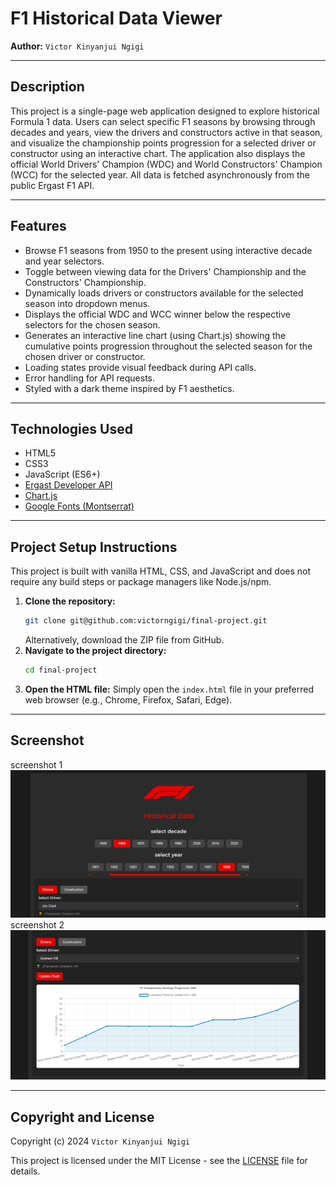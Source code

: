 # F1 Historical Data Viewer

**Author:** `Victor Kinyanjui Ngigi`

---

## Description

This project is a single-page web application designed to explore historical Formula 1 data. Users can select specific F1 seasons by browsing through decades and years, view the drivers and constructors active in that season,
and visualize the championship points progression for a selected driver or constructor using an interactive chart. The application also displays the official World Drivers' Champion (WDC) and World Constructors' Champion (WCC) for the selected year.
All data is fetched asynchronously from the public Ergast F1 API.

---

## Features

*   Browse F1 seasons from 1950 to the present using interactive decade and year selectors.
*   Toggle between viewing data for the Drivers' Championship and the Constructors' Championship.
*   Dynamically loads drivers or constructors available for the selected season into dropdown menus.
*   Displays the official WDC and WCC winner below the respective selectors for the chosen season.
*   Generates an interactive line chart (using Chart.js) showing the cumulative points progression throughout the selected season for the chosen driver or constructor.
*   Loading states provide visual feedback during API calls.
*   Error handling for API requests.
*   Styled with a dark theme inspired by F1 aesthetics.

---

## Technologies Used

*   HTML5
*   CSS3
*   JavaScript (ES6+)
*   [Ergast Developer API](http://ergast.com/mrd/)
*   [Chart.js](https://www.chartjs.org/)
*   [Google Fonts (Montserrat)](https://fonts.google.com/specimen/Montserrat)

---

## Project Setup Instructions

This project is built with vanilla HTML, CSS, and JavaScript and does not require any build steps or package managers like Node.js/npm.

1.  **Clone the repository:**
    ```bash
    git clone git@github.com:victorngigi/final-project.git
    ```
    Alternatively, download the ZIP file from GitHub.
2.  **Navigate to the project directory:**
    ```bash
    cd final-project
    ```
3.  **Open the HTML file:**
    Simply open the `index.html` file in your preferred web browser (e.g., Chrome, Firefox, Safari, Edge).


---

## Screenshot

screenshot 1
![screenshot1](./images/phase-1-proj-1.png?raw=true)
screenshot 2
![screenshot2](./images/phase-1-proj-2.png?raw=true)

---

## Copyright and License

Copyright (c) 2024 `Victor Kinyanjui Ngigi`

This project is licensed under the MIT License - see the [LICENSE](LICENSE) file for details.
